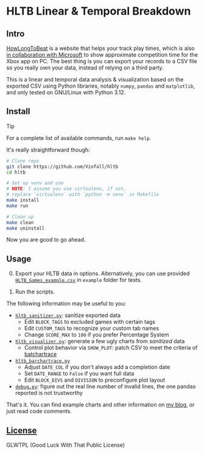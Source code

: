 # HLTB Linear & Temporal Breakdown

## Intro

[HowLongToBeat](https://howlongtobeat.com) is a website that helps your track play times, which is also [in collaboration with Microsoft](https://news.xbox.com/en-us/2022/09/14/september-updates-xbox-app-on-pc/) to show approximate competition time for the Xbox app on PC. The best thing is you can export your records to a CSV file so you really own your data, instead of relying on a third party.

This is a linear and temporal data analysis & visualization based on the exported CSV using Python libraries, notably `numpy`, `pandas` and `matplotlib`, and only tested on GNU/Linux with Python 3.12.

## Install

> [!TIP]
> For a complete list of available commands, run `make help`.

It's really straightforward though:

```sh
# Clone repo
git clone https://github.com/Vinfall/hltb
cd hltb

# Set up venv and use
# NOTE: I assume you use virtualenv, if not,
# replace `virtualenv` with `python -m venv` in Makefile
make install
make run

# Clean up
make clean
make uninstall
```

Now you are good to go ahead.

## Usage

0. Export your HLTB data in options. Alternatively, you can use provided [`HLTB_Games_example.csv`](example/HLTB_Games_example.csv) in `example` folder for tests.

1. Run the scripts.

The following information may be useful to you:

- [`hltb_sanitizer.py`](hltb_sanitizer.py): sanitize exported data
  - Edit `BLOCK_TAGS` to excluded games with certain tags
  - Edit `CUSTOM_TAGS` to recognize your custom tab names
  - Change `SCORE_MAX` to `100` if you prefer Percentage System
- [`hltb_visualizer.py`](hltb_visualizer.py): generate a few ugly charts from _sanitized_ data
  - Control plot behavior via `SHOW_PLOT`: patch CSV to meet the criteria of [batchartrace](https://github.com/FabDevGit/barchartrace)
- [`hltb_barchartrace.py`](hltb_barchartrace.py)
  - Adjust `DATE_COL` if you don't always add a completion date
  - Set `DATE_RANGE` to `False` if you want full data
  - Edit `BLOCK_DIVS` and `DIVISION` to preconfigure plot layout
- [`debug.py`](debug.py): figure out the real line number of invalid lines, the one pandas reported is not trustworthy

That's it. You can find example charts and other information on [my blog](https://blog.vinfall.com/posts/2023/11/hltb/), or just read code comments.

## [License](LICENSE)

GLWTPL (Good Luck With That Public License)
